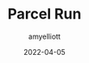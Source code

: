 ﻿---
layout: game
title:  "Parcel Run"
type: "Game Development Blog"
color: "background-color: seagreen"
summary: "In the near future, delivering parcels is a crime! This was designed around the theme 'Delay The Inevitable' <small>(Ludum Dare 50)</small>"
author: amyelliott
date: '2022-04-05'
category: ['game-development', 'game-jam', 'unity']
thumbnail: https://am3pap005files.storage.live.com/y4mHlu37o3pklG8pWnm8_pCxivumYfMIwl-WO4DU7GZmse9L0fu1EckVQRMOLMtGwkqImjyH-bA2UUQWVEpP44OqCplLAV4CteUIOHiqRoIH2vD0bs8uNFKqWmCWVMnha7oybSB4Ltxd2ItMKUyL5TO0eP6ea1GYwYE_N3lOwxC-A-hosYif3yWnpQac0O3oqRg?width=1920&height=1634&cropmode=none
keywords: timerace, funny, competitive, gamejam
permalink: /blog/parcel-run/
usemathjax: true
genre: ['Time Race', 'Funny', 'Competitive']
hasRepository: true
repo: "AmyE123/Parcel-Run"
ghReadme: "https://github-readme-stats.vercel.app/api/pin/?username=AmyE123&repo=Parcel-Run&show_owner=true&theme=darcula"
browser_playable: true
hidden: true
heading: "Delivering parcels is now a crime! So - You're a criminal...?"
icon: https://am3pap005files.storage.live.com/y4mLIuQl7eiz0HarkBdF8H43Z9-I7w9562j2bAtT0myb3vBPtN53YQjcEd75FLOuZyQLf2B2Rm-bL1r2NasU3ST4am1k4TE3jrbGswoTd8EEdn7pZxq1iO2Fw5MJ-KlDrgv3L86CA5ZhOWWpRqNMmdvl8pTc921qzLW2wnma9fU7hbP0zrrQ62UJeYMgfLx_z0e?width=938&height=1024&cropmode=none
showreel: /assets/vid/parcelrun-showreel.mp4
itch: https://horsehead.itch.io/parcel-run
gameembed: https://itch.io/embed-upload/5552228
status: "Done"
projecttype: "Game Jam"
duration: "72 Hours"
tools: ['Unity']
roles: ['Programming', 'Level-Design', 'Art']
credits: ['Amy Elliott', 'Joe Shanahan']
screenshots: ['https://am3pap005files.storage.live.com/y4mtSkzy-7tKofHHrjdPnwNJbNIIh-iv1MGk7D3S9U055zq6siikA8faTrkm4R6rA_Lj3-94yN6qEytSdnmXPP6_O3rOdu00N6lGgF0_xhdWm7yekKRmaErSIee2UdoCb7CKX1G7FWyeN60fIJLXktakGwFEe8DKn2VesKdC7LIH6T-weNKK5tIUPdeD--UhnCV?width=900&height=506&cropmode=none', 'https://am3pap005files.storage.live.com/y4mlsQAhsdaL5GTPgnemfNtxVmDXvECWiQbvtSG9jQWHYRh6Z-WWJpifN-ajUDhkxclhxBmZaFI-Oo5HwoA68WOseKsGqcR4Uqah9wZdn6e7xT3o_idBXNeSqmjzu2cW7r0KB3oZ0GsrpDfn4EhaM8ouckvEFIt_17reEselfGY1dc1uFStABNAAseOj7bqWp0O?width=1024&height=576&cropmode=none', 'https://am3pap005files.storage.live.com/y4mlrUQEXGP6hUNHLZCHgFuBY1K7VO7aK43VpM5Fa1resvCamzdmERqSBPK_UV2gfxzQJrsCINVF_6AXOCI0q3F0wSyYo16TjaJM-uCTapDN5wz3jHGVNzkf6u4QzwM_OvsjP2sKRIDBY4bCk7nCTVkO1nLl6q599n_KaqJJNSTDO2H_YDm_dULXWCowB-KG50W?width=1024&height=720&cropmode=none']
---